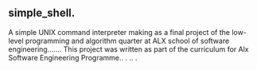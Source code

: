 ## simple_shell.
A simple UNIX command interpreter making as a final project of the low-level programming and algorithm quarter at ALX school of software engineering.......
This project was written as part of the curriculum for Alx Software Engineering Programme..
.
..
.
